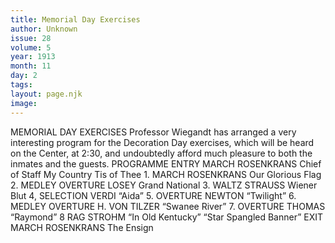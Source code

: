 ```yaml
---
title: Memorial Day Exercises
author: Unknown
issue: 28
volume: 5
year: 1913
month: 11
day: 2
tags:
layout: page.njk
image:
---
```

MEMORIAL DAY EXERCISES    Professor Wiegandt has arranged a very interesting program for the Decoration Day exercises, which will be heard on the Center, at 2:30, and undoubtedly afford much pleasure to both the inmates and the guests.       PROGRAMME ENTRY MARCH ROSENKRANS Chief of Staff My Country Tis of Thee 1. MARCH ROSENKRANS Our Glorious Flag 2. MEDLEY OVERTURE LOSEY Grand National 3. WALTZ STRAUSS Wiener Blut 4, SELECTION VERDI “Aida” 5. OVERTURE NEWTON “Twilight” 6. MEDLEY OVERTURE H. VON TILZER “Swanee River” 7. OVERTURE THOMAS “Raymond” 8 RAG STROHM “In Old Kentucky” “Star Spangled Banner” EXIT MARCH ROSENKRANS The Ensign 
